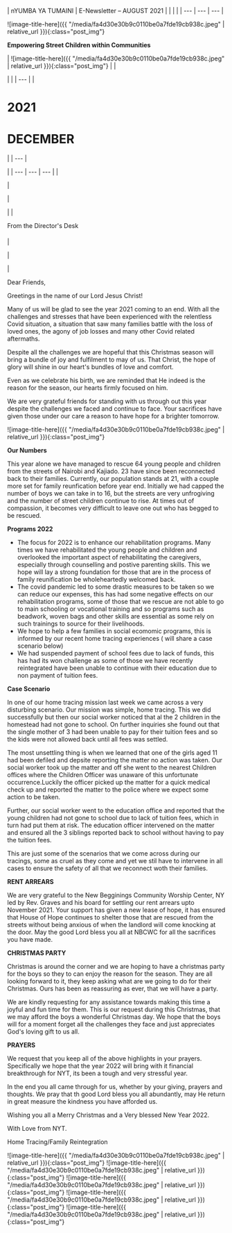 | nYUMBA YA TUMAINI | E-Newsletter – AUGUST 2021 | | |
 |
| --- | --- | --- |

![image-title-here]({{ "/media/fa4d30e30b9c0110be0a7fde19cb938c.jpeg" | relative_url }}){:class="post_img"}

**Empowering Street Children within Communities**

| ![image-title-here]({{ "/media/fa4d30e30b9c0110be0a7fde19cb938c.jpeg" | relative_url }}){:class="post_img"} |
 |

|
 |
| --- |
|


# 2021

# DECEMBER

 |
| --- |

 |
| --- | --- | --- |
|

 |

 |

 |
|

From the Director&#39;s Desk
####

 |

 |

 |

Dear Friends,

Greetings in the name of our Lord Jesus Christ!

Many of us will be glad to see the year 2021 coming to an end. With all the challenges and stresses that have been experienced with the relentless Covid situation, a situation that saw many families battle with the loss of loved ones, the agony of job losses and many other Covid related aftermaths.

Despite all the challenges we are hopeful that this Christmas season will bring a bundle of joy and fulfilment to may of us. That Christ, the hope of glory will shine in our heart&#39;s bundles of love and comfort.

Even as we celebrate his birth, we are reminded that He indeed is the reason for the season, our hearts firmly focused on him.

We are very grateful friends for standing with us through out this year despite the challenges we faced and continue to face. Your sacrifices have given those under our care a reason to have hope for a brighter tomorrow.

![image-title-here]({{ "/media/fa4d30e30b9c0110be0a7fde19cb938c.jpeg" | relative_url }}){:class="post_img"}

**Our Numbers**

This year alone we have managed to rescue 64 young people and children from the streets of Nairobi and Kajiado. 23 have since been reconnected back to their families. Currently, our population stands at 21, with a couple more set for family reunfication before year end. Initially we had capped the number of boys we can take in to 16, but the streets are very unfrogiving and the number of street children continue to rise. At times out of compassion, it becomes very difficult to leave one out who has begged to be rescued.

**Programs 2022**

- The focus for 2022 is to enhance our rehabilitation programs. Many times we have rehabilitated the young people and children and overlooked the important aspect of rehabilitating the caregivers, especially through counselling and postive parenting skills. This we hope will lay a strong foundation for those that are in the process of family reunification be wholeheartedly welcomed back.
- The covid pandemic led to some drastic measures to be taken so we can reduce our expenses, this has had some negative effects on our rehabilitation programs, some of those that we rescue are not able to go to main schooling or vocational training and so programs such as beadwork, woven bags and other skills are essential as some rely on such trainings to source for their livelihoods.
- We hope to help a few families in social ecomomic programs, this is informed by our recent home tracing experiences ( will share a case scenario below)
- We had suspended payment of school fees due to lack of funds, this has had its won challenge as some of those we have recently reintegrated have been unable to continue with their education due to non payment of tuition fees.

**Case Scenario**

In one of our home tracing mission last week we came across a very disturbing scenario. Our mission was simple, home tracing. This we did successfully but then our social worker noticed that al the 2 children in the homestead had not gone to school. On further inquiries she found out that the single mother of 3 had been unable to pay for their tuition fees and so the kids were not allowed back until all fees was settled.

The most unsettling thing is when we learned that one of the girls aged 11 had been defiled and depsite reporting the matter no action was taken. Our social worker took up the matter and off she went to the nearest Children offices where the Children Officer was unaware of this unfortunate occurrence.Luckily the officer picked up the matter for a quick medical check up and reported the matter to the police where we expect some action to be taken.

Further, our social worker went to the education office and reported that the young children had not gone to school due to lack of tuition fees, which in turn had put them at risk. The education officer intervened on the matter and ensured all the 3 siblings reported back to school without having to pay the tuition fees.

This are just some of the scenarios that we come across during our tracings, some as cruel as they come and yet we stil have to intervene in all cases to ensure the safety of all that we reconnect woth their families.

**RENT ARREARS**

We are very grateful to the New Begginings Community Worship Center, NY led by Rev. Graves and his board for settling our rent arrears upto November 2021. Your support has given a new lease of hope, it has ensured that House of Hope continues to shelter those that are rescued from the streets without being anxious of when the landlord will come knocking at the door. May the good Lord bless you all at NBCWC for all the sacrifices you have made.

**CHRISTMAS PARTY**

Christmas is around the corner and we are hoping to have a christmas party for the boys so they to can enjoy the reason for the season. They are all looking forward to it, they keep asking what are we going to do for their Christmas. Ours has been as reassuring as ever, that we will have a party.

We are kindly requesting for any assistance towards making this time a joyful and fun time for them. This is our request during this Christmas, that we may afford the boys a wonderful Christmas day. We hope that the boys will for a moment forget all the challenges they face and just appreciates God&#39;s loving gift to us all.

**PRAYERS**

We request that you keep all of the above highlights in your prayers. Specifically we hope that the year 2022 will bring with it financial breakthrough for NYT, its been a tough and very stressful year.

In the end you all came through for us, whether by your giving, prayers and thoughts. We pray that th good Lord bless you all abundantly, may He return in great measure the kindness you have afforded us.

Wishing you all a Merry Christmas and a Very blessed New Year 2022.

With Love from NYT.

Home Tracing/Family Reintegration

![image-title-here]({{ "/media/fa4d30e30b9c0110be0a7fde19cb938c.jpeg" | relative_url }}){:class="post_img"}
![image-title-here]({{ "/media/fa4d30e30b9c0110be0a7fde19cb938c.jpeg" | relative_url }}){:class="post_img"}
![image-title-here]({{ "/media/fa4d30e30b9c0110be0a7fde19cb938c.jpeg" | relative_url }}){:class="post_img"}
![image-title-here]({{ "/media/fa4d30e30b9c0110be0a7fde19cb938c.jpeg" | relative_url }}){:class="post_img"}
![image-title-here]({{ "/media/fa4d30e30b9c0110be0a7fde19cb938c.jpeg" | relative_url }}){:class="post_img"}
